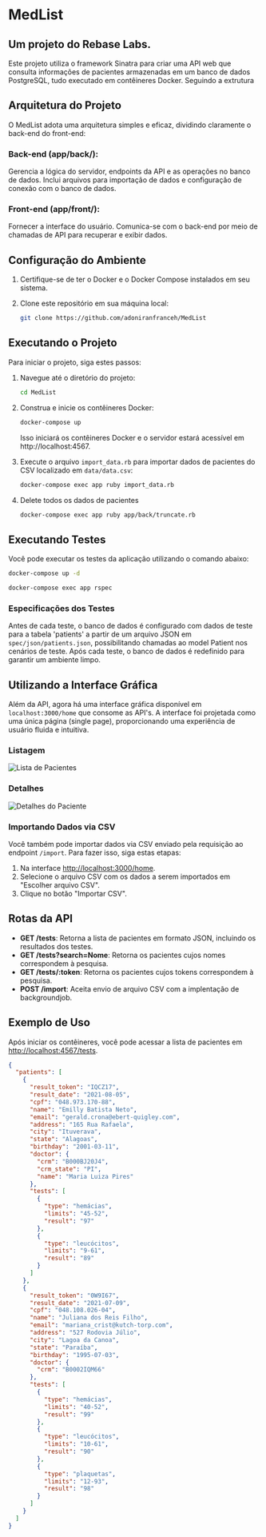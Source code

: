 # MedList

## Um projeto do Rebase Labs.

Este projeto utiliza o framework Sinatra para criar uma API web que consulta informações de pacientes armazenadas em um banco de dados PostgreSQL, tudo executado em contêineres Docker.
Seguindo a extrutura

## Arquitetura do Projeto
O MedList adota uma arquitetura simples e eficaz, dividindo claramente o back-end do front-end:

### Back-end (app/back/):

Gerencia a lógica do servidor, endpoints da API e as operações no banco de dados.
Inclui arquivos para importação de dados e configuração de conexão com o banco de dados.

### Front-end (app/front/):

Fornecer a interface do usuário.
Comunica-se com o back-end por meio de chamadas de API para recuperar e exibir dados.

## Configuração do Ambiente

1. Certifique-se de ter o Docker e o Docker Compose instalados em seu sistema.
2. Clone este repositório em sua máquina local:

    ```bash
    git clone https://github.com/adoniranfranceh/MedList
    ```

## Executando o Projeto

Para iniciar o projeto, siga estes passos:

1. Navegue até o diretório do projeto:

    ```bash
    cd MedList
    ```

2. Construa e inicie os contêineres Docker:

    ```bash
    docker-compose up
    ```

    Isso iniciará os contêineres Docker e o servidor estará acessível em http://localhost:4567.

3. Execute o arquivo `import_data.rb` para importar dados de pacientes do CSV localizado em `data/data.csv`:

    ```bash
    docker-compose exec app ruby import_data.rb
    ```

4. Delete todos os dados de pacientes

    ```bash
    docker-compose exec app ruby app/back/truncate.rb
    ```


## Executando Testes

Você pode executar os testes da aplicação utilizando o comando abaixo:

```bash
docker-compose up -d
```

```bash
docker-compose exec app rspec
```

### Especificações dos Testes
Antes de cada teste, o banco de dados é configurado com dados de teste para a tabela 'patients' a partir de um arquivo JSON em `spec/json/patients.json`, possibilitando chamadas ao model Patient nos cenários de teste. Após cada teste, o banco de dados é redefinido para garantir um ambiente limpo.

## Utilizando a Interface Gráfica

Além da API, agora há uma interface gráfica disponível em `localhost:3000/home` que consome as API's. A interface foi projetada como uma única página (single page), proporcionando uma experiência de usuário fluida e intuitiva.

### Listagem
![Lista de Pacientes](https://github.com/adoniranfranceh/MedList/assets/116985618/e7eb19c2-2a02-469a-8ad4-ea0dd0ce4024)

### Detalhes
![Detalhes do Paciente](https://github.com/adoniranfranceh/MedList/assets/116985618/e50ba6eb-5b3e-48f5-a13f-e388d7b224cd)

### Importando Dados via CSV

Você também pode importar dados via CSV enviado pela requisição ao endpoint `/import`. Para fazer isso, siga estas etapas:

1. Na interface [http://localhost:3000/home](http://localhost:3000/home).
2. Selecione o arquivo CSV com os dados a serem importados em "Escolher arquivo CSV".
3. Clique no botão "Importar CSV".

## Rotas da API

- **GET /tests**: Retorna a lista de pacientes em formato JSON, incluindo os resultados dos testes.
- **GET /tests?search=Nome**: Retorna os pacientes cujos nomes correspondem à pesquisa.
- **GET /tests/:token**: Retorna os pacientes cujos tokens correspondem à pesquisa.
- **POST /import**: Aceita envio de arquivo CSV com a implentação de backgroundjob.

## Exemplo de Uso

Após iniciar os contêineres, você pode acessar a lista de pacientes em [http://localhost:4567/tests](http://localhost:4567/tests).

```json
{
  "patients": [
    {
      "result_token": "IQCZ17",
      "result_date": "2021-08-05",
      "cpf": "048.973.170-88",
      "name": "Emilly Batista Neto",
      "email": "gerald.crona@ebert-quigley.com",
      "address": "165 Rua Rafaela",
      "city": "Ituverava",
      "state": "Alagoas",
      "birthday": "2001-03-11",
      "doctor": {
        "crm": "B000BJ20J4",
        "crm_state": "PI",
        "name": "Maria Luiza Pires"
      },
      "tests": [
        {
          "type": "hemácias",
          "limits": "45-52",
          "result": "97"
        },
        {
          "type": "leucócitos",
          "limits": "9-61",
          "result": "89"
        }
      ]
    },
    {
      "result_token": "0W9I67",
      "result_date": "2021-07-09",
      "cpf": "048.108.026-04",
      "name": "Juliana dos Reis Filho",
      "email": "mariana_crist@kutch-torp.com",
      "address": "527 Rodovia Júlio",
      "city": "Lagoa da Canoa",
      "state": "Paraíba",
      "birthday": "1995-07-03",
      "doctor": {
        "crm": "B0002IQM66"
      },
      "tests": [
        {
          "type": "hemácias",
          "limits": "40-52",
          "result": "99"
        },
        {
          "type": "leucócitos",
          "limits": "10-61",
          "result": "90"
        },
        {
          "type": "plaquetas",
          "limits": "12-93",
          "result": "98"
        }
      ]
    }
  ]
}
```
